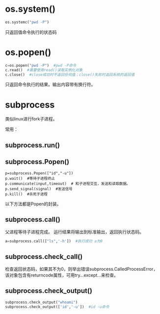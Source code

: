 

# os.system()

```python
os.systemc("pwd -P")
```

只返回值命令执行的状态码

# os.popen()

```python
c=os.popen("pwd -P")  #pwd -P命令  
c.read()  #需要使用read()读取实例化对象
c.close()  #close成功时不返回任何值；close()失败时返回系统的返回值
```

只返回命令执行的结果。输出内容带有换行符。

# subprocess

类似linux进行fork子进程。

常用：

## subprocess.run()



## subprocess.Popen()

```shell
p=subprocess.Popen(["id","-u"])
p.wait()  #等待子进程终止
p.communicate(input,timeout)  # 和子进程交互，发送和读取数据。
p.send_signal(signal)  #发送信号
p.kill()  #杀死子进程
```

以下方法都是Popen的封装。

## subprocess.call()

父进程等待子进程完成。
运行结果将输出到标准输出，返回执行状态码。

```python
a=subprocess.call(["ls",'-h'])  #执行成功 a为0
```

## subprocess.check_call()

检查返回状态码，如果其不为0，则举出错误subprocess.CalledProcessError，该对象包含有returncode属性，可用try…except…来检查。

## subprocess.check_output()

```python
subprocess.check_output("whoami")
subprocess.check_output(['id','-u'])  #id -u命令
```

